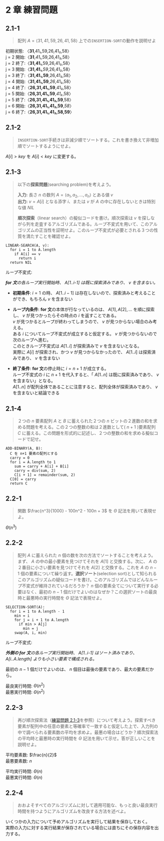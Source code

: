 # 2 章 練習問題

## 2.1-1

> 配列 $A = \langle 31,41,59,26,41,58 \rangle$ 上での`INSERTION-SORT`の動作を説明せよ

初期状態: 〈**31**,41₁,59,26,41₂,58〉  
j = 2 開始:〈**31**,_41₁_,59,26,41₂,58〉  
j = 2 終了:〈**31,41₁**,59,26,41₂,58〉  
j = 3 開始:〈**31,41₁**,_59_,26,41₂,58〉  
j = 3 終了:〈**31,41₁,59**,26,41₂,58〉  
j = 4 開始:〈**31,41₁,59**,_26_,41₂,58〉  
j = 4 終了:〈**26,31,41₁,59**,41₂,58〉  
j = 5 開始:〈**26,31,41₁,59**,_41₂_,58〉  
j = 5 終了:〈**26,31,41₁,41₂,59**,58〉  
j = 6 開始:〈**26,31,41₁,41₂,59**,_58_〉  
j = 6 終了:〈**26,31,41₁,41₂,58,59**〉

## 2.1-2

> `INSERTION-SORT`手続きは非減少順でソートする。これを書き換えて非増加順でソートするようにせよ。

$A[i] > key$ を $A[i] < key$ に変更する。

## 2.1-3

> 以下の**探索問題**(searching problem)を考えよう。
>
> **入力:** 長さ $n$ の数列 $A = \langle a_1,a_2,...,a_n \rangle$ とある値 $v$  
> **出力:** $v = A[i]$ となる添字 $i$、または $v$ が $A$ の中に存在しないときは特別な値 $NIL$
>
> **順次探索**（linear search）の擬似コードを書け。順次探索は $v$ を探しながら列を走査するアルゴリズムである。ループ不変式を用いて、このアルゴリズムの正当性を証明せよ。このループ不変式が必要とされる３つの性質を満たすことを確認せよ。

```pseudo
LINEAR-SEARCH(A, v):
  for i = 1 to A.length
    if A[i] == v
      return i
  return NIL
```

ループ不変式:

<i>**for 文**の各ループ実行開始時、 $\textit{A[1..i-1]}$ は既に探索済みであり、 $v$ を含まない。</i>

- **初期条件**: $i=1$ の時、 $A[1..i-1]$ は存在しないので、探索済みと考えることができ、もちろん $v$ を含まない

- **ループ内条件**: **for 文**の本体が行なっているのは、 $A[1],A[2],...$ を順に探索し、 $v$ が見つかったらその時点の $i$ を返すことである。  
  $v$ が見つかるとループが終わってしまうので、 $v$ が見つからない場合のみ考える。  
  ある $i$ についてループ不変式が成立すると仮定する。 $v$ が見つからないので次のループへ進む。  
  このときループ不変式は $A[1..i]$ が探索済みで $v$ を含まないとなる。  
  実際に $A[i]$ が探索され、かつ $v$ が見つからなかったので、 $A[1..i]$ は探索済みであり、 $v$ を含まない

- **終了条件**: **for 文**の停止時に $i = n + 1$ が成立する。  
  ループ不変式の $i$ に $n + 1$ を代入すると、「 $A[1..n]$ は既に探索済みであり、 $v$ を含まない」となる。  
   $A[1..n]$ が配列全体であることに注意すると、配列全体が探索済みであり、 $v$ を含まないと結論できる

## 2.1-4

> ２つの $n$ 要素配列 $A$ と $B$ に蓄えられた２つの $n$ ビットの２進数の和を求める問題を考える。この２つの整数の和は２進数として( $n+1$ )要素配列 $C$ に蓄える。この問題を形式的に記述し、２つの整数の和を求める擬似コードで記せ。

```pseudo
ADD-BINARY(A, B):
  C を n+1 要素の配列とする
  carry = 0
  for i = A.length to 1
    sum = carry + A[i] + B[i]
    carry = div(sum, 2)
    C[i + 1] = remainder(sum, 2)
  C[0] = carry
  return C
```

## 2.2-1

> 関数 $\frac{n^3}{1000} - 100n^2 - 100n + 3$ を $\Theta$ 記法を用いて表現せよ。

$\Theta(n^3)$

## 2.2-2

> 配列 $A$ に蓄えられた $n$ 個の数を次の方法でソートすることを考えよう。まず、 $A$ の中の最小要素を見つけてそれを $A[1]$ と交換する。次に、 $A$ の２番目に小さい要素を見つけてそれを $A[2]$ と交換する。これを $A$ の $n-1$ 個の要素について繰り返す。**選択ソート**(selection sort)として知られるこのアルゴリズムの疑似コードを書け。このアルゴリズムではどんなループ不変式が維持されているだろうか？ $n$ 個の要素全てについて実行する必要はなく、最初の $n-1$ 個だけでよいのはなぜか？この選択ソートの最良時と最悪時の実行時間を $\Theta$ 記法で表現せよ。

```pseudo
SELECTION-SORT(A):
  for i = 1 to A.length - 1
    min = i
    for j = i + 1 to A.length
      if min > A[j]
        min = j
    swap(A, i, min)
```

ループ不変式:

<i>**外側の for 文**の各ループ実行開始時、 $\textit{A[1..i-1]}$ はソート済みであり、 $\textit{A[i..A.length]}$ よりも小さい要素で構成される。</i>

最初の $n-1$ 個だけでよいのは、 $n$ 個目は最後の要素であり、最大の要素だから。

最良実行時間: $\Theta(n^2)$  
最悪実行時間: $\Theta(n^2)$

## 2.2-3

> 再び順次探索法（[練習問題 2.1-3](#21-3)を参照）について考えよう。探索すべき要素が配列中の任意の要素と等確率で一致すると仮定した上で、入力列の中で調べられる要素数の平均を求めよ。最悪の場合はどうか？順次探索法の平均時と最悪時の実行時間を $\Theta$ 記法を用いて示せ。答が正しいことを説明せよ。

平均要素数: $\frac{n}{2}$  
最悪要素数: $n$

平均実行時間: $\Theta(n)$  
最悪実行時間: $\Theta(n)$

## 2.2-4

> おおよそすべてのアルゴリズムに対して適用可能な、もっと良い最良実行時間を持つようにアルゴリズムを改良する方法を述べよ。

いくつかの入力について予めアルゴリズムを実行して結果を保存しておく。  
実際の入力に対する実行結果が保存されている場合には直ちにその保存内容を出力する。
